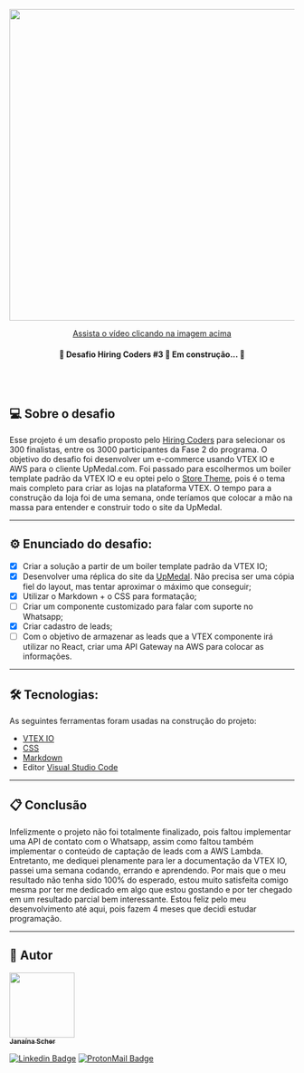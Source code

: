 <p align="center">
  <a href="https://www.youtube.com/watch?v=p8PnOILG7wo">
    <img src="https://i.pinimg.com/564x/50/0d/94/500d945ee79a82704dbc548a5ca5b126.jpg" width="550">
    <p align="center">Assista o vídeo clicando na imagem acima</p>
  </a>
</p>

<h4 align="center"> 
	🚧  Desafio Hiring Coders #3 🚀 Em construção...  🚧
</h4>
<br></br>

## 💻 Sobre o desafio

Esse projeto é um desafio proposto pelo [Hiring Coders](https://www.hiringcoders.com.br/) para selecionar os 300 finalistas, entre os 3000 participantes da Fase 2 do programa. O objetivo do desafio foi desenvolver um e-commerce usando VTEX IO e AWS para o cliente UpMedal.com. Foi passado para escolhermos um boiler template padrão da VTEX IO e eu optei pelo o [Store Theme](https://github.com/vtex-apps/store-theme), pois é o tema mais completo para criar as lojas na plataforma VTEX. O tempo para a construção da loja foi de uma semana, onde teríamos que colocar a mão na massa para entender e construir todo o site da UpMedal.

---

## ⚙️ Enunciado do desafio:

- [x] Criar a solução a partir de um boiler template padrão da VTEX IO;
- [x] Desenvolver uma réplica do site da [UpMedal](https://www.upmedal.com/desafios). Não precisa ser uma cópia fiel do layout, mas tentar aproximar o máximo que conseguir;
- [x] Utilizar o Markdown + o CSS para formatação;
- [ ] Criar um componente customizado para falar com suporte no Whatsapp;
- [x] Criar cadastro de leads;
- [ ] Com o objetivo de armazenar as leads que a VTEX componente irá utilizar no React, criar uma API Gateway na AWS para colocar as informações.

---

## 🛠 Tecnologias:

As seguintes ferramentas foram usadas na construção do projeto:

- [VTEX IO](https://developers.vtex.com/vtex-developer-docs/docs)
- [CSS](https://www.w3.org/)
- [Markdown](https://pt.wikipedia.org/wiki/Markdown)
- Editor [Visual Studio Code](https://code.visualstudio.com/)

---

## 📋 Conclusão

Infelizmente o projeto não foi totalmente finalizado, pois faltou implementar uma API de contato com o Whatsapp, assim como faltou também implementar o conteúdo de captação de leads com a AWS Lambda. Entretanto, me dediquei plenamente para ler a documentação da VTEX IO, passei uma semana codando, errando e aprendendo. Por mais que o meu resultado não tenha sido 100% do esperado, estou muito satisfeita comigo mesma por ter me dedicado em algo que estou gostando e por ter chegado em um resultado parcial bem interessante. Estou feliz pelo meu desenvolvimento até aqui, pois fazem 4 meses que decidi estudar programação.

---

## 🦸 Autor

[<img src="https://avatars.githubusercontent.com/u/79182711?v=4" width=115px/><br/><sub><b>Janaína Scher</b></sub>](https://github.com/janascher)
<br/>

[![Linkedin Badge](https://img.shields.io/badge/LinkedIn-0077B5?style=for-the-badge&logo=linkedin&logoColor=white)](https://www.linkedin.com/in/janainascher/) 
[![ProtonMail Badge](https://img.shields.io/badge/ProtonMail-8B89CC?style=for-the-badge&logo=protonmail&logoColor=white)](mailto:jscher@protonmail.com)
